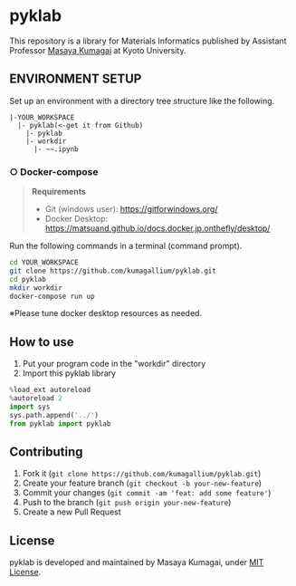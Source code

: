 # pyklab
This repository is a library for Materials Informatics published by Assistant Professor <a href="https://researchmap.jp/mkumagai?lang=en">Masaya Kumagai</a> at Kyoto University.

## ENVIRONMENT SETUP
Set up an environment with a directory tree structure like the following.
```
|-YOUR_WORKSPACE
  |- pyklab(<-get it from Github)
    |- pyklab
    |- workdir
      |- ~~.ipynb
```

### <b>○ Docker-compose</b>

> <b>Requirements</b></br>
> * Git (windows user): https://gitforwindows.org/
> * Docker Desktop: https://matsuand.github.io/docs.docker.jp.onthefly/desktop/

Run the following commands in a terminal (command prompt).

```sh
cd YOUR_WORKSPACE
git clone https://github.com/kumagallium/pyklab.git
cd pyklab
mkdir workdir
docker-compose run up
```
※Please tune docker desktop resources as needed.

## How to use
1.  Put your program code in the "workdir" directory
2.  Import this pyklab library
```python
%load_ext autoreload
%autoreload 2
import sys
sys.path.append('../')
from pyklab import pyklab
```

## Contributing
1. Fork it (`git clone https://github.com/kumagallium/pyklab.git`)
2. Create your feature branch (`git checkout -b your-new-feature`)
3. Commit your changes (`git commit -am 'feat: add some feature'`)
4. Push to the branch (`git push origin your-new-feature`)
5. Create a new Pull Request

## License
pyklab is developed and maintained by Masaya Kumagai, under [MIT License](LICENSE).